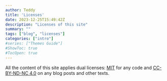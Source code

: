 ```yaml
---
author: Teddy
title: 'Licenses'
date: 2023-12-25T15:49:42Z
description: "Licenses of this site"
summary: ""
tags: ["blog", "licenses"]
categories: ["intro"]
#series: ["Themes Guide"]
#ShowToc: true
#TocOpen: true
---
```

All the content of this site applies dual licenses: [MIT](https://www.mit.edu/~amini/LICENSE.md) for any code and [CC-BY-ND-NC 4.0](https://creativecommons.org/licenses/by-nc-nd/4.0/) on any blog posts and other texts.